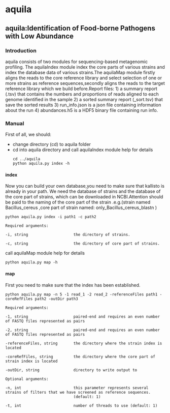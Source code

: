 # aquila
## aquila:Identification of Food-borne Pathogens with Low Abundance
### Introduction
aquila consists of two modules for sequencing-based metagenomic profiling. The aquilaIndex module index the core parts of various strains and index the database data of various strains.The aquilaMap module firstly aligns the reads to the core reference library and select selection of one or more strains as reference sequences,secondly aligns the reads to the target reference library which we build before.Report files: 1) a summary report (.tsv) that contains the numbers and proportions of reads aligned to each genome identified in the sample 2) a sorted summary report (_sort.tsv) that save the sorted results 3) run_info.json is a json file containing information about the run 4) abundances.h5 is a HDF5 binary file containing run info.

### Manual
First of all, we should:
- change directory (cd) to aquila folder
- cd into aquila directory and call aquilaIndex module help for details
  ```
  cd ../aquila
  python aquila.py index -h
  ```
#### index
Now you can build your own database,you need to make sure that kallisto is already in your path. We need the database of strains and the database of the core part of strains, which can be downloaded in NCBI.Attention should be paid to the naming of the core part of the strain
.e.g.(strain named Bacillus_cereus ,core part of strain named: only_Bacillus_cereus_blastn ) 
```
python aquila.py index -i path1 -c path2

Required arguments:

-i, string                    the directory of strains.

-c, string                    the directory of core part of strains.
```
call aquilaMap module help for details
```
python aquila.py map -h
```
#### map
First you need to make sure that the index has been established.
```
python aquila.py map -n 5 -1 read_1 -2 read_2 -referenceFiles path1 -coreRefFiles path2 -outDir path3

Required arguments:

-1, string                    paired-end and requires an even number of FASTQ files represented as pairs

-2, string                    paired-end and requires an even number of FASTQ files represented as pairs

-referenceFiles, string       the directory where the strain index is located

-coreRefFiles, string         the directory where the core part of strain index is located

-outDir, string               directory to write output to

Optional arguments:

-n, int                       this parameter represents several strains of filters that we have screened as reference sequences.
                              (default: 1)

-t, int                       number of threads to use (default: 1)

```

